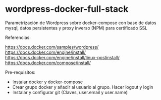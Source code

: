 # wordpress-docker-full-stack
Parametrización de Wordpress sobre docker-compose con base de datos mysql, datos persistentes y proxy inverso (NPM) para certificado SSL

Referencias:

https://docs.docker.com/samples/wordpress/
https://docs.docker.com/engine/install/
https://docs.docker.com/engine/install/linux-postinstall/
https://docs.docker.com/compose/install/

Pre-requisitos:

* Instalar docker y docker-compose
* Crear grupo docker y añadir al usuario al grupo. Hacer logout y login
* Instalar y configurar git (Claves, user.email y user.name)



